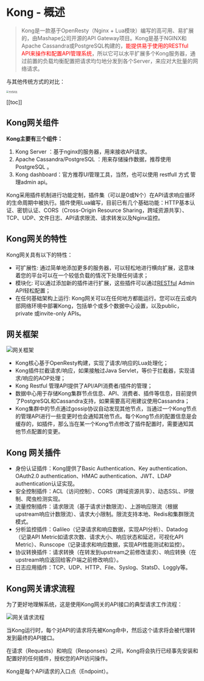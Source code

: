 # Kong - 概述

> Kong是一款基于OpenResty（Nginx + Lua模块）编写的高可用、易扩展的，由Mashape公司开源的API Gateway项目。Kong是基于NGINX和Apache Cassandra或PostgreSQL构建的，<font color='red'>能提供易于使用的RESTful API来操作和配置API管理系统</font>，所以它可以水平扩展多个Kong服务器，通过前置的负载均衡配置把请求均匀地分发到各个Server，来应对大批量的网络请求。

与其他传统方式的对比：

  <img src="/_images/micro-services/middleware/kong/方式对比.png" alt="方式对比" style="zoom:40%;" />

[[toc]]

## Kong网关组件

**Kong主要有三个组件：**

1. Kong Server ：基于nginx的服务器，用来接收API请求。
2. Apache Cassandra/PostgreSQL ：用来存储操作数据，推荐使用PostgreSQL 。
3. Kong dashboard：官方推荐UI管理工具，当然，也可以使用 restfull 方式 管理admin api。

Kong采用插件机制进行功能定制，插件集（可以是0或N个）在API请求响应循环的生命周期中被执行。插件使用Lua编写，目前已有几个基础功能：HTTP基本认证、密钥认证、CORS（Cross-Origin Resource Sharing，跨域资源共享）、TCP、UDP、文件日志、API请求限流、请求转发以及Nginx监控。

## Kong网关的特性

Kong网关具有以下的特性：

- 可扩展性: 通过简单地添加更多的服务器，可以轻松地进行横向扩展，这意味着您的平台可以在一个较低负载的情况下处理任何请求；
- 模块化: 可以通过添加新的插件进行扩展，这些插件可以通过[RESTful](https://so.csdn.net/so/search?q=RESTful&spm=1001.2101.3001.7020) Admin API轻松配置；
- 在任何基础架构上运行: Kong网关可以在任何地方都能运行。您可以在云或内部网络环境中部署Kong，包括单个或多个数据中心设置，以及public，private 或invite-only APIs。

## 网关框架

 ![网关框架](/_images/micro-services/middleware/kong/网关框架.png)

- Kong核心基于OpenResty构建，实现了请求/响应的Lua处理化；
- Kong插件拦截请求/响应，如果接触过Java Servlet，等价于拦截器，实现请求/响应的AOP处理；
- Kong Restful 管理API提供了API/API消费者/插件的管理；
- 数据中心用于存储Kong集群节点信息、API、消费者、插件等信息，目前提供了PostgreSQL和Cassandra支持，如果需要高可用建议使用Cassandra；
- Kong集群中的节点通过gossip协议自动发现其他节点，当通过一个Kong节点的管理API进行一些变更时也会通知其他节点。每个Kong节点的配置信息是会缓存的，如插件，那么当在某一个Kong节点修改了插件配置时，需要通知其他节点配置的变更。

## Kong 网关插件

- 身份认证插件：Kong提供了Basic Authentication、Key authentication、OAuth2.0 authentication、HMAC authentication、JWT、LDAP authentication认证实现。
- 安全控制插件：ACL（访问控制）、CORS（跨域资源共享）、动态SSL、IP限制、爬虫检测实现。
- 流量控制插件：请求限流（基于请求计数限流）、上游响应限流（根据upstream响应计数限流）、请求大小限制。限流支持本地、Redis和集群限流模式。
- 分析监控插件：Galileo（记录请求和响应数据，实现API分析）、Datadog（记录API Metric如请求次数、请求大小、响应状态和延迟，可视化API Metric）、Runscope（记录请求和响应数据，实现API性能测试和监控）。
- 协议转换插件：请求转换（在转发到upstream之前修改请求）、响应转换（在upstream响应返回给客户端之前修改响应）。
- 日志应用插件：TCP、UDP、HTTP、File、Syslog、StatsD、Loggly等。

## Kong网关请求流程

为了更好地理解系统，这是使用Kong网关的API接口的典型请求工作流程：

 ![网关请求流程](/_images/micro-services/middleware/kong/网关请求流程.png)

当Kong运行时，每个对API的请求将先被Kong命中，然后这个请求将会被代理转发到最终的API接口。

在请求（Requests）和响应（Responses）之间，Kong将会执行已经事先安装和配置好的任何插件，授权您的API访问操作。

Kong是每个API请求的入口点（Endpoint）。
